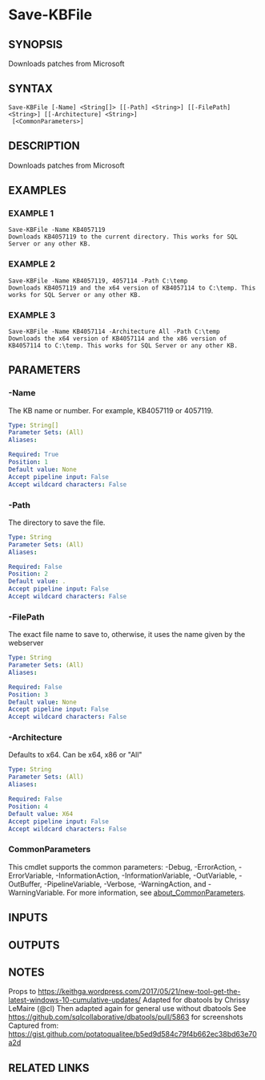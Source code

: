 # Save-KBFile

## SYNOPSIS
Downloads patches from Microsoft

## SYNTAX

```
Save-KBFile [-Name] <String[]> [[-Path] <String>] [[-FilePath] <String>] [[-Architecture] <String>]
 [<CommonParameters>]
```

## DESCRIPTION
Downloads patches from Microsoft

## EXAMPLES

### EXAMPLE 1
```
Save-KBFile -Name KB4057119
Downloads KB4057119 to the current directory. This works for SQL Server or any other KB.
```

### EXAMPLE 2
```
Save-KBFile -Name KB4057119, 4057114 -Path C:\temp
Downloads KB4057119 and the x64 version of KB4057114 to C:\temp. This works for SQL Server or any other KB.
```

### EXAMPLE 3
```
Save-KBFile -Name KB4057114 -Architecture All -Path C:\temp
Downloads the x64 version of KB4057114 and the x86 version of KB4057114 to C:\temp. This works for SQL Server or any other KB.
```

## PARAMETERS

### -Name
The KB name or number.
For example, KB4057119 or 4057119.

```yaml
Type: String[]
Parameter Sets: (All)
Aliases:

Required: True
Position: 1
Default value: None
Accept pipeline input: False
Accept wildcard characters: False
```

### -Path
The directory to save the file.

```yaml
Type: String
Parameter Sets: (All)
Aliases:

Required: False
Position: 2
Default value: .
Accept pipeline input: False
Accept wildcard characters: False
```

### -FilePath
The exact file name to save to, otherwise, it uses the name given by the webserver

```yaml
Type: String
Parameter Sets: (All)
Aliases:

Required: False
Position: 3
Default value: None
Accept pipeline input: False
Accept wildcard characters: False
```

### -Architecture
Defaults to x64.
Can be x64, x86 or "All"

```yaml
Type: String
Parameter Sets: (All)
Aliases:

Required: False
Position: 4
Default value: X64
Accept pipeline input: False
Accept wildcard characters: False
```

### CommonParameters
This cmdlet supports the common parameters: -Debug, -ErrorAction, -ErrorVariable, -InformationAction, -InformationVariable, -OutVariable, -OutBuffer, -PipelineVariable, -Verbose, -WarningAction, and -WarningVariable. For more information, see [about_CommonParameters](http://go.microsoft.com/fwlink/?LinkID=113216).

## INPUTS

## OUTPUTS

## NOTES
Props to https://keithga.wordpress.com/2017/05/21/new-tool-get-the-latest-windows-10-cumulative-updates/
Adapted for dbatools by Chrissy LeMaire (@cl)
Then adapted again for general use without dbatools
See https://github.com/sqlcollaborative/dbatools/pull/5863 for screenshots
Captured from: https://gist.github.com/potatoqualitee/b5ed9d584c79f4b662ec38bd63e70a2d

## RELATED LINKS
